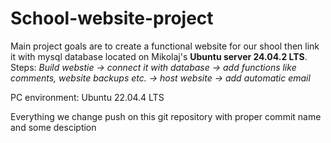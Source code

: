 # School-website-project

Main project goals are to create a functional website for our shool then link it with mysql database located on Mikolaj's **Ubuntu server 24.04.2 LTS**.
Steps: _Build webstie -> connect it with database -> add functions like comments, website backups etc. -> host website -> add automatic email_

PC environment: Ubuntu 22.04.4 LTS

Everything we change push on this git repository with proper commit name and some desciption
